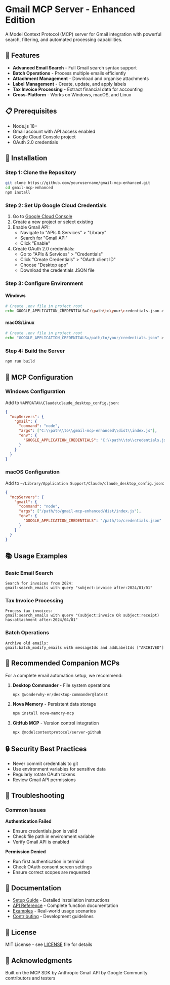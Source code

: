 # Gmail MCP Server - Enhanced Edition

A Model Context Protocol (MCP) server for Gmail integration with powerful search, filtering, and automated processing capabilities.

## 🚀 Features

- **Advanced Email Search** - Full Gmail search syntax support
- **Batch Operations** - Process multiple emails efficiently
- **Attachment Management** - Download and organise attachments
- **Label Management** - Create, update, and apply labels
- **Tax Invoice Processing** - Extract financial data for accounting
- **Cross-Platform** - Works on Windows, macOS, and Linux

## 📋 Prerequisites

- Node.js 18+ 
- Gmail account with API access enabled
- Google Cloud Console project
- OAuth 2.0 credentials

## 🔧 Installation

### Step 1: Clone the Repository

```bash
git clone https://github.com/yourusername/gmail-mcp-enhanced.git
cd gmail-mcp-enhanced
npm install
```

### Step 2: Set Up Google Cloud Credentials

1. Go to [Google Cloud Console](https://console.cloud.google.com)
2. Create a new project or select existing
3. Enable Gmail API:
   - Navigate to "APIs & Services" > "Library"
   - Search for "Gmail API"
   - Click "Enable"
4. Create OAuth 2.0 credentials:
   - Go to "APIs & Services" > "Credentials"
   - Click "Create Credentials" > "OAuth client ID"
   - Choose "Desktop app"
   - Download the credentials JSON file

### Step 3: Configure Environment

#### Windows
```bash
# Create .env file in project root
echo GOOGLE_APPLICATION_CREDENTIALS=C:\path\to\your\credentials.json > .env
```

#### macOS/Linux
```bash
# Create .env file in project root
echo "GOOGLE_APPLICATION_CREDENTIALS=/path/to/your/credentials.json" > .env
```

### Step 4: Build the Server

```bash
npm run build
```

## 🔌 MCP Configuration

### Windows Configuration
Add to `%APPDATA%\Claude\claude_desktop_config.json`:

```json
{
  "mcpServers": {
    "gmail": {
      "command": "node",
      "args": ["C:\\path\\to\\gmail-mcp-enhanced\\dist\\index.js"],
      "env": {
        "GOOGLE_APPLICATION_CREDENTIALS": "C:\\path\\to\\credentials.json"
      }
    }
  }
}
```

### macOS Configuration
Add to `~/Library/Application Support/Claude/claude_desktop_config.json`:

```json
{
  "mcpServers": {
    "gmail": {
      "command": "node", 
      "args": ["/path/to/gmail-mcp-enhanced/dist/index.js"],
      "env": {
        "GOOGLE_APPLICATION_CREDENTIALS": "/path/to/credentials.json"
      }
    }
  }
}
```

## 📚 Usage Examples

### Basic Email Search
```
Search for invoices from 2024:
gmail:search_emails with query "subject:invoice after:2024/01/01"
```

### Tax Invoice Processing
```
Process tax invoices:
gmail:search_emails with query "(subject:invoice OR subject:receipt) has:attachment after:2024/04/01"
```

### Batch Operations
```
Archive old emails:
gmail:batch_modify_emails with messageIds and addLabelIds ["ARCHIVED"]
```

## 🤝 Recommended Companion MCPs

For a complete email automation setup, we recommend:

1. **Desktop Commander** - File system operations
   ```bash
   npx @wonderwhy-er/desktop-commander@latest
   ```

2. **Nova Memory** - Persistent data storage
   ```bash
   npm install nova-memory-mcp
   ```

3. **GitHub MCP** - Version control integration
   ```bash
   npx @modelcontextprotocol/server-github
   ```

## 🔒 Security Best Practices

- Never commit credentials to git
- Use environment variables for sensitive data
- Regularly rotate OAuth tokens
- Review Gmail API permissions

## 🐛 Troubleshooting

### Common Issues

**Authentication Failed**
- Ensure credentials.json is valid
- Check file path in environment variable
- Verify Gmail API is enabled

**Permission Denied**
- Run first authentication in terminal
- Check OAuth consent screen settings
- Ensure correct scopes are requested

## 📖 Documentation

- [Setup Guide](./docs/SETUP.md) - Detailed installation instructions
- [API Reference](./docs/API.md) - Complete function documentation
- [Examples](./docs/EXAMPLES.md) - Real-world usage scenarios
- [Contributing](./CONTRIBUTING.md) - Development guidelines

## 📄 License

MIT License - see [LICENSE](./LICENSE) file for details

## 🙏 Acknowledgments

Built on the MCP SDK by Anthropic
Gmail API by Google
Community contributors and testers